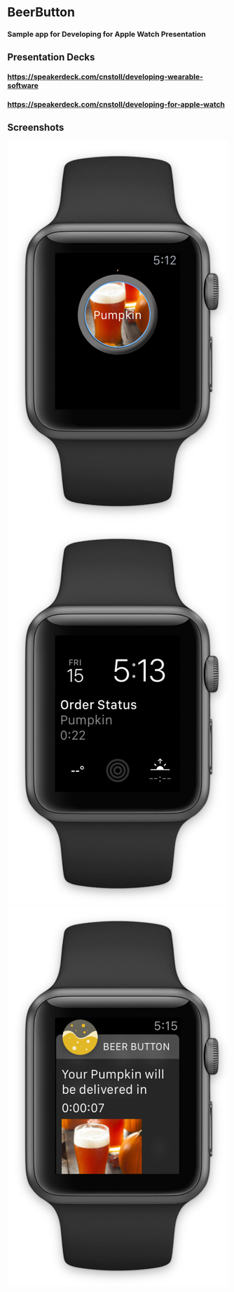 # BeerButton
### Sample app for Developing for Apple Watch Presentation

## Presentation Decks
### https://speakerdeck.com/cnstoll/developing-wearable-software
### https://speakerdeck.com/cnstoll/developing-for-apple-watch

## Screenshots
<p align="center">
<img src="Screenshots/App.png") alt="Example App"/>
<img src="Screenshots/Complication.png") alt="Example App"/>
<img src="Screenshots/Notification.png") alt="Example App"/>
</p>